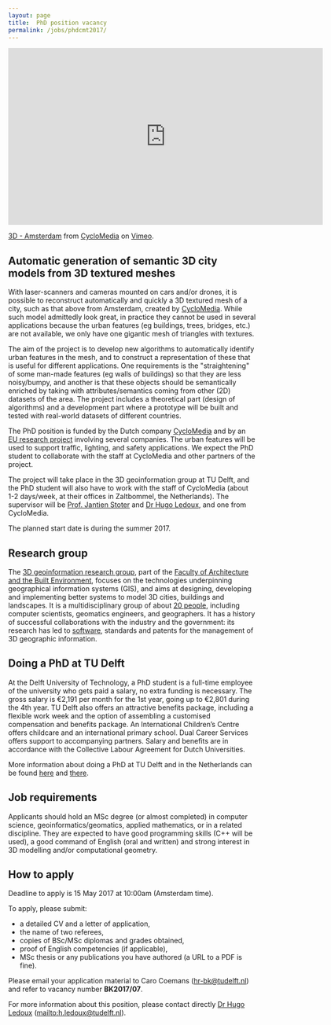 ```yaml
---
layout: page
title:  PhD position vacancy
permalink: /jobs/phdcmt2017/
---
```


<iframe src="https://player.vimeo.com/video/146221307?color=ff9933" width="640" height="360" frameborder="0" webkitallowfullscreen mozallowfullscreen allowfullscreen></iframe>
<p><a href="https://vimeo.com/146221307">3D - Amsterdam</a> from <a href="https://vimeo.com/cyclomedia">CycloMedia</a> on <a href="https://vimeo.com">Vimeo</a>.</p>



## Automatic generation of semantic 3D city models from 3D textured meshes


With laser-scanners and cameras mounted on cars and/or drones, it is possible to reconstruct automatically and quickly a 3D textured mesh of a city, such as that above from Amsterdam, created by [CycloMedia](http://www.cyclomedia.com).
While such model admittedly look great, in practice they cannot be used in several applications because the urban features (eg buildings, trees, bridges, etc.) are not available, we only have one gigantic mesh of triangles with textures.

The aim of the project is to develop new algorithms to automatically identify urban features in the mesh, and to construct a representation of these that is useful for different applications.
One requirements is the "straightening" of some man-made features (eg walls of buildings) so that they are less noisy/bumpy, and another is that these objects should be semantically enriched by taking with attributes/semantics coming from other (2D) datasets of the area.
The project includes a theoretical part (design of algorithms) and a development part where a prototype will be built and tested with real-world datasets of different countries.

The PhD position is funded by the Dutch company [CycloMedia](http://www.cyclomedia.com) and by an [EU research project](https://itea3.org/project/ps-crimson.html) involving several companies.
The urban features will be used to support traffic, lighting, and safety applications.
We expect the PhD student to collaborate with the staff at CycloMedia and other partners of the project.

The project will take place in the 3D geoinformation group at TU Delft, and the PhD student will also have to work with the staff of CycloMedia (about 1-2 days/week, at their offices in Zaltbommel, the Netherlands).
The supervisor will be [Prof. Jantien Stoter](https://3d.bk.tudelft.nl/jstoter) and [Dr Hugo Ledoux](https://3d.bk.tudelft.nl/hledoux), and one from CycloMedia.

The planned start date is during the summer 2017.


## Research group

The [3D geoinformation research group](https://3d.bk.tudelft.nl), part of the [Faculty of Architecture and the Built Environment](http://www.bk.tudelft.nl/en), focuses on the technologies underpinning geographical information systems (GIS), and aims at designing, developing and implementing better systems to model 3D cities, buildings and landscapes.
It is a multidisciplinary group of about [20 people](/about/), including computer scientists, geomatics engineers, and geographers.
It has a history of successful collaborations with the industry and the government: its research has led to [software](https://github.com/tudelft3d), standards and patents for the management of 3D geographic information.


## Doing a PhD at TU Delft

At the Delft University of Technology, a PhD student is a full-time employee of the university who gets paid a salary, no extra funding is necessary.
The gross salary is €2,191 per month for the 1st year, going up to €2,801 during the 4th year.
TU Delft also offers an attractive benefits package, including a flexible work week and the option of assembling a customised compensation and benefits package.
An International Children’s Centre offers childcare and an international primary school. Dual Career Services offers support to accompanying partners. Salary and benefits are in accordance with the Collective Labour Agreement for Dutch Universities.

More information about doing a PhD at TU Delft and in the Netherlands can be found [here](http://www.graduateschool.tudelft.nl) and [there](http://www.studyinholland.nl/education-system/degrees/phd).


## Job requirements

Applicants should hold an MSc degree (or almost completed) in computer science, geoinformatics/geomatics, applied mathematics, or in a related discipline.
They are expected to have good programming skills (C++ will be used), a good command of English (oral and written) and strong interest in 3D modelling and/or computational geometry.


## How to apply

<div class="alert alert-info" role="alert">
Deadline to apply is 15 May 2017 at 10:00am (Amsterdam time).
</div>

To apply, please submit: 

- a detailed CV and a letter of application,
- the name of two referees,
- copies of BSc/MSc diplomas and grades obtained,
- proof of English competencies (if applicable),
- MSc thesis or any publications you have authored (a URL to a PDF is fine).

Please email your application material to Caro Coemans (<hr-bk@tudelft.nl>) and refer to vacancy number __BK2017/07__.

For more information about this position, please contact directly [Dr Hugo Ledoux](https://3d.bk.tudelft.nl/hledoux) (<mailto:h.ledoux@tudelft.nl>).


